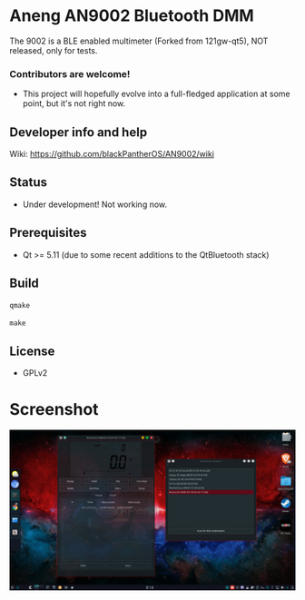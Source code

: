 # Aneng AN9002 Bluetooth DMM 

The 9002 is a BLE enabled multimeter (Forked from 121gw-qt5), NOT released, only for tests.

### Contributors are welcome!

* This project will hopefully evolve into a full-fledged application at some point, but it's not right now.

## Developer info and help

Wiki: https://github.com/blackPantherOS/AN9002/wiki

## Status

* Under development! Not working now.

## Prerequisites

* Qt >= 5.11 (due to some recent additions to the QtBluetooth stack)

## Build

`qmake`

`make`

## License

* GPLv2

# Screenshot
![screenshot](./aneng_an9002_linux.jpg  "Screenshot")
